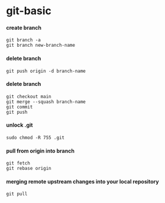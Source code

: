 # git-basic


#### create branch
```
git branch -a
git branch new-branch-name
```

#### delete branch

```
git push origin -d branch-name
```

#### delete branch
```
git checkout main
git merge --squash branch-name
git commit
git push
```

#### unlock .git
```
sudo chmod -R 755 .git
```

#### pull from origin into branch
```
git fetch
git rebase origin
```

####  merging remote upstream changes into your local repository
```
git pull
```



